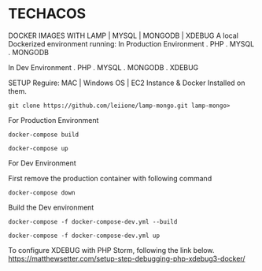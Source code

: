 
# TECHACOS

DOCKER IMAGES WITH LAMP | MYSQL | MONGODB | XDEBUG
A local Dockerized environment running:
In Production Environment
. PHP
. MYSQL
. MONGODB

In Dev Environment
. PHP
. MYSQL
. MONGODB
. XDEBUG

SETUP
Reguire: MAC | Windows OS | EC2 Instance & Docker Installed on them.
```http
git clone https://github.com/leiione/lamp-mongo.git lamp-mongo>
```
For Production Environment
```http
docker-compose build
```
```http
docker-compose up
```
For Dev Environment

First remove the production container with following command
```http
docker-compose down
```
Build the Dev environment
```http
docker-compose -f docker-compose-dev.yml --build
```
```http
docker-compose -f docker-compose-dev.yml up
```
To configure XDEBUG with PHP Storm, following the link below.
https://matthewsetter.com/setup-step-debugging-php-xdebug3-docker/


